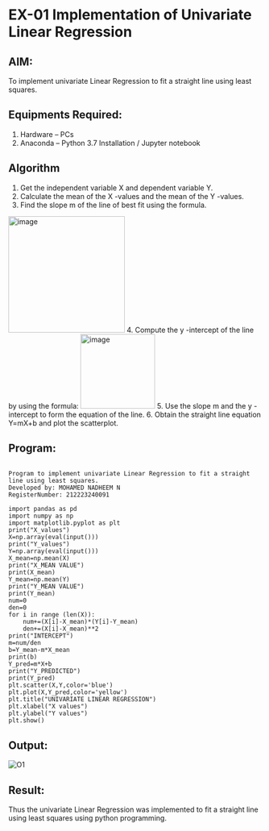 # EX-01 Implementation of Univariate Linear Regression
## AIM:
To implement univariate Linear Regression to fit a straight line using least squares.

## Equipments Required:
1. Hardware – PCs
2. Anaconda – Python 3.7 Installation / Jupyter notebook

## Algorithm
1. Get the independent variable X and dependent variable Y.
2. Calculate the mean of the X -values and the mean of the Y -values.
3. Find the slope m of the line of best fit using the formula. 
<img width="231" alt="image" src="https://user-images.githubusercontent.com/93026020/192078527-b3b5ee3e-992f-46c4-865b-3b7ce4ac54ad.png">
4. Compute the y -intercept of the line by using the formula:
<img width="148" alt="image" src="https://user-images.githubusercontent.com/93026020/192078545-79d70b90-7e9d-4b85-9f8b-9d7548a4c5a4.png">
5. Use the slope m and the y -intercept to form the equation of the line.
6. Obtain the straight line equation Y=mX+b and plot the scatterplot.

## Program:
```

Program to implement univariate Linear Regression to fit a straight line using least squares.
Developed by: MOHAMED NADHEEM N
RegisterNumber: 212223240091

import pandas as pd
import numpy as np
import matplotlib.pyplot as plt
print("X_values")
X=np.array(eval(input()))
print("Y_values")
Y=np.array(eval(input()))
X_mean=np.mean(X)
print("X_MEAN VALUE")
print(X_mean)
Y_mean=np.mean(Y)
print("Y_MEAN VALUE")
print(Y_mean)
num=0
den=0
for i in range (len(X)):
    num+=(X[i]-X_mean)*(Y[i]-Y_mean)
    den+=(X[i]-X_mean)**2
print("INTERCEPT")    
m=num/den
b=Y_mean-m*X_mean
print(b)
Y_pred=m*X+b
print("Y_PREDICTED")
print(Y_pred)
plt.scatter(X,Y,color='blue')
plt.plot(X,Y_pred,color='yellow')
plt.title("UNIVARIATE LINEAR REGRESSION")
plt.xlabel("X values")
plt.ylabel("Y values")
plt.show()

```

## Output:
![O1](https://github.com/BALA291/Find-the-best-fit-line-using-Least-Squares-Method/assets/120717501/5f49f5a8-4647-4431-a274-10059b94cecd)



## Result:
Thus the univariate Linear Regression was implemented to fit a straight line using least squares using python programming.
